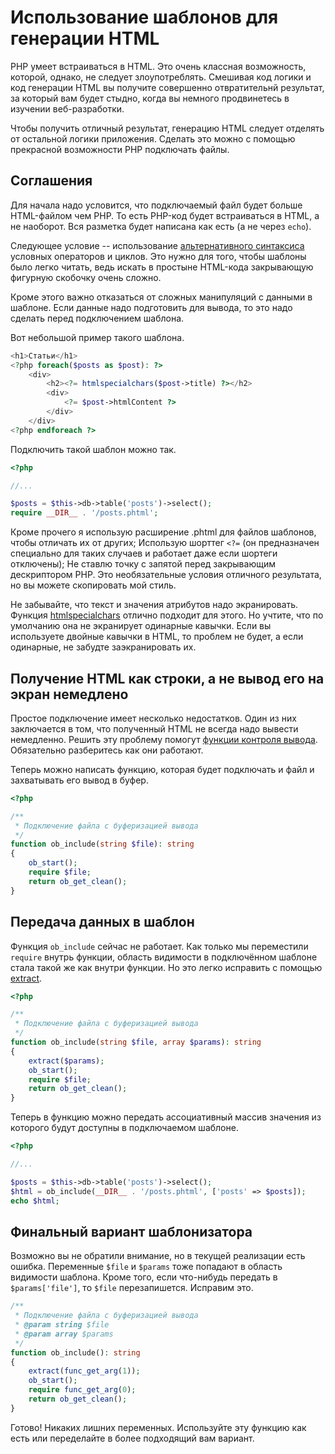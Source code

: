 # Использование шаблонов для генерации HTML

PHP умеет встраиваться в HTML. Это очень классная возможность, которой, однако, не следует злоупотреблять.
Смешивая код логики и код генерации HTML вы получите совершенно отвратительнй результат,
за который вам будет стыдно, когда вы немного продвинетесь в изучении веб-разработки.

Чтобы получить отличный результат, генерацию HTML следует отделять от остальной логики приложения.
Сделать это можно с помощью прекрасной возможности PHP подключать файлы.

## Соглашения

Для начала надо условится, что подключаемый файл будет больше HTML-файлом чем PHP. То есть
PHP-код будет встраиваться в HTML, а не наоборот. Вся разметка будет написана как есть (а не через `echo`).

Следующее условие -- использование [альтернативного синтаксиса](https://www.php.net/manual/ru/control-structures.alternative-syntax.php)
условных операторов и циклов. Это нужно для того, чтобы шаблоны было легко читать, ведь искать в простыне
HTML-кода закрывающую фигурную скобочку очень сложно.

Кроме этого важно отказаться от сложных манипуляций с данными в шаблоне. Если данные надо подготовить
для вывода, то это надо сделать перед подключением шаблона.

Вот небольшой пример такого шаблона.

```php
<h1>Статьи</h1>
<?php foreach($posts as $post): ?>
    <div>
        <h2><?= htmlspecialchars($post->title) ?></h2>
        <div>
            <?= $post->htmlContent ?>
        </div>
    </div>
<?php endforeach ?>
``` 

Подключить такой шаблон можно так.

```php
<?php

//...

$posts = $this->db->table('posts')->select();
require __DIR__ . '/posts.phtml';
```

Кроме прочего я использую расширение .phtml для файлов шаблонов, чтобы отличать их от других;
Использую шорттег `<?=` (он предназначен специально для таких случаев и работает даже если шортеги отключены);
Не ставлю точку с запятой перед закрывающим дескриптором PHP. Это необязательные условия отличного результата,
но вы можете скопировать мой стиль.

Не забывайте, что текст и значения атрибутов надо экранировать. Функция [htmlspecialchars](https://www.php.net/manual/ru/function.htmlspecialchars.php)
отлично подходит для этого. Но учтите, что по умолчанию она не экранирует одинарные кавычки.
Если вы используете двойные кавычки в HTML, то проблем не будет, а если одинарные, не забудте заэкранировать их.


## Получение HTML как строки, а не вывод его на экран немедлено

Простое подключение имеет несколько недостатков. Один из них заключается в том,
что полученный HTML не всегда надо вывести немедленно. Решить эту проблему помогут [функции
контроля вывода](https://www.php.net/manual/ru/ref.outcontrol.php). Обязательно разберитесь как они работают.

Теперь можно написать функцию, которая будет подключать и файл и захватывать его вывод в буфер.

```php
<?php

/**
 * Подключение файла с буферизацией вывода
 */
function ob_include(string $file): string
{
    ob_start();
    require $file;
    return ob_get_clean();
}
```

## Передача данных в шаблон

Функция `ob_include` сейчас не работает. Как только мы переместили `require` внутрь функции,
область видимости в подключённом шаблоне стала такой же как внутри функции. Но это легко исправить с помощью
[extract](https://www.php.net/manual/ru/function.extract.php).

```php
<?php

/**
 * Подключение файла с буферизацией вывода
 */
function ob_include(string $file, array $params): string
{
    extract($params);
    ob_start();
    require $file;
    return ob_get_clean();
}
```

Теперь в функцию можно передать ассоциативный массив значения из которого будут доступны в подключаемом шаблоне.

```php
<?php

//...

$posts = $this->db->table('posts')->select();
$html = ob_include(__DIR__ . '/posts.phtml', ['posts' => $posts]);
echo $html;
```

## Финальный вариант шаблонизатора

Возможно вы не обратили внимание, но в текущей реализации есть ошибка. Переменные `$file` и `$params` тоже попадают в область видимости шаблона.
Кроме того, если что-нибудь передать в `$params['file']`, то `$file` перезапишется. Исправим это.

```php
/**
 * Подключение файла с буферизацией вывода
 * @param string $file
 * @param array $params
 */
function ob_include(): string
{
    extract(func_get_arg(1));
    ob_start();
    require func_get_arg(0);
    return ob_get_clean();
}
```

Готово! Никаких лишних переменных. Используйте эту функцию как есть или переделайте в более подходящий вам вариант.
 